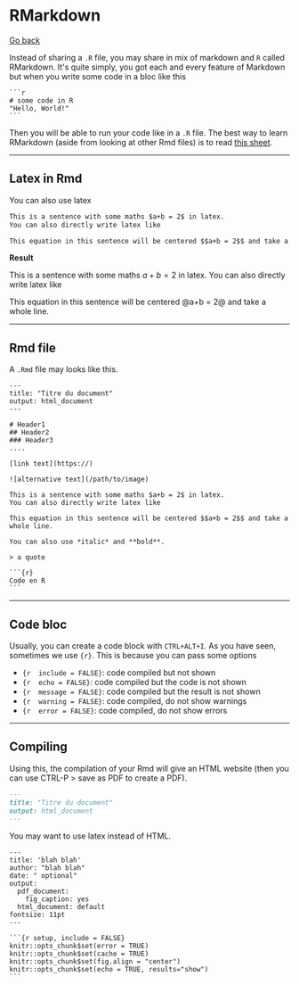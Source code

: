 # RMarkdown

[Go back](index.md)

Instead of sharing a ``.R`` file, you may share
in mix of markdown and ``R`` called RMarkdown. It's quite
simply, you got each and every feature of Markdown but
when you write some code in a bloc like this

<pre><code class="language-r"
>```r
# some code in R
"Hello, World!"
```</code></pre>

Then you will be able to run your code like in
a ``.R`` file. The best way to learn RMarkdown
(aside from looking at other Rmd files) is to
read [this sheet](https://www.rstudio.com/wp-content/uploads/2015/03/rmarkdown-reference.pdf).

<hr class="sl">

## Latex in Rmd

You can also use latex

```md
This is a sentence with some maths $a+b = 2$ in latex.
You can also directly write latex like

This equation in this sentence will be centered $$a+b = 2$$ and take a whole line.
```

**Result**

This is a sentence with some maths $a+b = 2$ in latex.
You can also directly write latex like

This equation in this sentence will be centered 
@a+b = 2@ and take a whole line.

<hr class="sr">

## Rmd file

A ``.Rmd`` file may looks like this.

<pre><code class="language-md"
>---
title: "Titre du document"
output: html_document
---

# Header1
## Header2
### Header3
....

[link text](https://)

![alternative text](/path/to/image)

This is a sentence with some maths $a+b = 2$ in latex.
You can also directly write latex like

This equation in this sentence will be centered $$a+b = 2$$ and take a whole line.

You can also use *italic* and **bold**.

> a quote

```{r}
Code en R
```</code></pre>

<hr class="sl">

## Code bloc

Usually, you can create a code block
with ``CTRL+ALT+I``. As you have seen, sometimes
we use ``{r}``. This is because you can pass some options

* ``{r  include = FALSE}``: code compiled but not shown
* ``{r  echo = FALSE}``: code compiled but the code is not shown
* ``{r  message = FALSE}``: code compiled but the result is not shown
* ``{r  warning = FALSE}``: code compiled, do not show warnings
* ``{r  error = FALSE}``: code compiled, do not show errors

<hr class="sl">

## Compiling

Using this, the compilation of your Rmd will give
an HTML website (then you can use CTRL-P > save
as PDF to create a PDF).

```md
---
title: "Titre du document"
output: html_document
---
```

You may want to use latex instead of HTML.

<pre><code class="language-md"
>---
title: 'blah blah'
author: "blah blah"
date: " optional"
output:
  pdf_document:
    fig_caption: yes
  html_document: default
fontsize: 11pt
---

```{r setup, include = FALSE}
knitr::opts_chunk$set(error = TRUE)
knitr::opts_chunk$set(cache = TRUE)
knitr::opts_chunk$set(fig.align = "center")
knitr::opts_chunk$set(echo = TRUE, results="show")
```</code></pre>